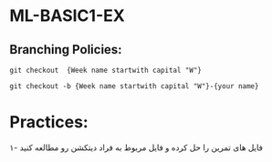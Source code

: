 # ML-BASIC1-EX
## Branching Policies:
`git checkout  {Week name startwith capital "W"}`

`git checkout -b {Week name startwith capital "W"}-{your name}`

# Practices:
۱- فایل های تمرین را حل کرده و فایل مربوط به فراد دیتکشن رو مطالعه کنید 
